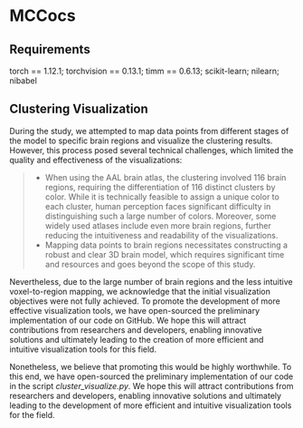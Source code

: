 # MCCocs
## Requirements
torch == 1.12.1; torchvision == 0.13.1; timm == 0.6.13; scikit-learn; nilearn; nibabel

## Clustering Visualization
During the study, we attempted to map data points from different stages of the model to specific brain regions and visualize the clustering results. However, this process posed several technical challenges, which limited the quality and effectiveness of the visualizations:

> - When using the AAL brain atlas, the clustering involved 116 brain regions, requiring the differentiation of 116 distinct clusters by color. While it is technically feasible to assign a unique color to each cluster, human perception faces significant difficulty in distinguishing such a large number of colors. Moreover, some widely used atlases include even more brain regions, further reducing the intuitiveness and readability of the visualizations.
> - Mapping data points to brain regions necessitates constructing a robust and clear 3D brain model, which requires significant time and resources and goes beyond the scope of this study.

Nevertheless, due to the large number of brain regions and the less intuitive voxel-to-region mapping, we acknowledge that the initial visualization objectives were not fully achieved. To promote the development of more effective visualization tools, we have open-sourced the preliminary implementation of our code on GitHub. We hope this will attract contributions from researchers and developers, enabling innovative solutions and ultimately leading to the creation of more efficient and intuitive visualization tools for this field.

Nonetheless, we believe that promoting this would be highly worthwhile. To this end, we have open-sourced the preliminary implementation of our code in the script *cluster_visualize.py*. We hope this will attract contributions from researchers and developers, enabling innovative solutions and ultimately leading to the development of more efficient and intuitive visualization tools for the field.
